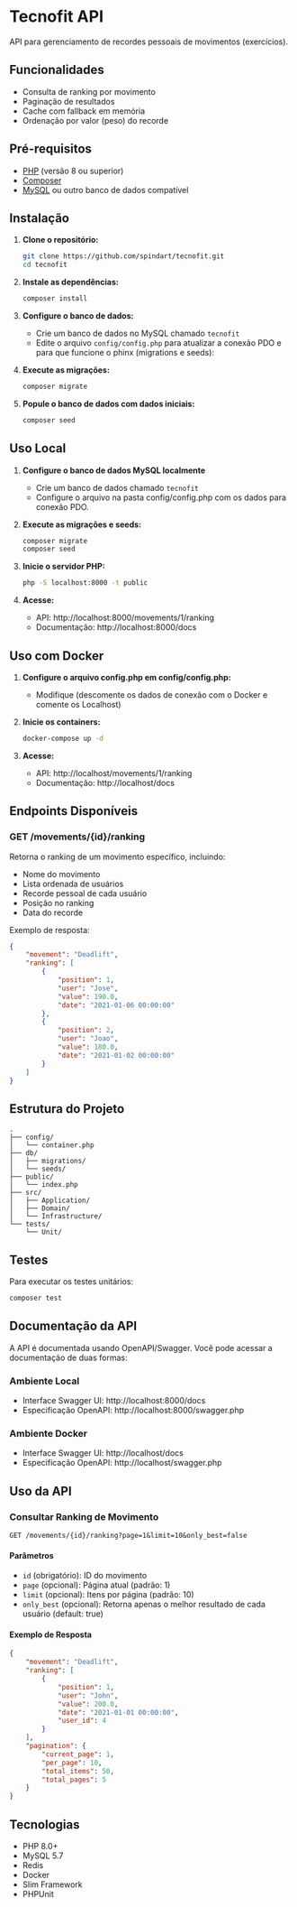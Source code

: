 # Tecnofit API

API para gerenciamento de recordes pessoais de movimentos (exercícios).

## Funcionalidades

- Consulta de ranking por movimento
- Paginação de resultados
- Cache com fallback em memória
- Ordenação por valor (peso) do recorde

## Pré-requisitos

- [PHP](https://www.php.net/downloads) (versão 8 ou superior)
- [Composer](https://getcomposer.org/download/)
- [MySQL](https://www.mysql.com/downloads/) ou outro banco de dados compatível

## Instalação

1. **Clone o repositório:**

   ```bash
   git clone https://github.com/spindart/tecnofit.git
   cd tecnofit
   ```

2. **Instale as dependências:**

   ```bash
   composer install
   ```

3. **Configure o banco de dados:**

   - Crie um banco de dados no MySQL chamado `tecnofit`
   - Edite o arquivo `config/config.php` para atualizar a conexão PDO e para que funcione o phinx (migrations e seeds):


4. **Execute as migrações:**

   ```bash
   composer migrate
   ```

5. **Popule o banco de dados com dados iniciais:**

   ```bash
   composer seed
   ```

## Uso Local

1. **Configure o banco de dados MySQL localmente**
   - Crie um banco de dados chamado `tecnofit`
   - Configure o arquivo na pasta config/config.php com os dados para conexão PDO.

2. **Execute as migrações e seeds:**
   ```bash
   composer migrate
   composer seed
   ```

3. **Inicie o servidor PHP:**
   ```bash
   php -S localhost:8000 -t public
   ```

4. **Acesse:**
   - API: http://localhost:8000/movements/1/ranking
   - Documentação: http://localhost:8000/docs

## Uso com Docker

1. **Configure o arquivo config.php em config/config.php:**
   - Modifique (descomente os dados de conexão com o Docker e comente os Localhost)

2. **Inicie os containers:**
   ```bash
   docker-compose up -d
   ```

3. **Acesse:**
   - API: http://localhost/movements/1/ranking
   - Documentação: http://localhost/docs

## Endpoints Disponíveis

### GET /movements/{id}/ranking

Retorna o ranking de um movimento específico, incluindo:
- Nome do movimento
- Lista ordenada de usuários
- Recorde pessoal de cada usuário
- Posição no ranking
- Data do recorde

Exemplo de resposta:
```json
{
    "movement": "Deadlift",
    "ranking": [
        {
            "position": 1,
            "user": "Jose",
            "value": 190.0,
            "date": "2021-01-06 00:00:00"
        },
        {
            "position": 2,
            "user": "Joao",
            "value": 180.0,
            "date": "2021-01-02 00:00:00"
        }
    ]
}
```

## Estrutura do Projeto

```
.
├── config/
│   └── container.php
├── db/
│   ├── migrations/
│   └── seeds/
├── public/
│   └── index.php
├── src/
│   ├── Application/
│   ├── Domain/
│   └── Infrastructure/
└── tests/
    └── Unit/
```

## Testes

Para executar os testes unitários:

```bash
composer test
```

## Documentação da API

A API é documentada usando OpenAPI/Swagger. Você pode acessar a documentação de duas formas:

### Ambiente Local
- Interface Swagger UI: http://localhost:8000/docs
- Especificação OpenAPI: http://localhost:8000/swagger.php

### Ambiente Docker
- Interface Swagger UI: http://localhost/docs
- Especificação OpenAPI: http://localhost/swagger.php

## Uso da API

### Consultar Ranking de Movimento

```http
GET /movements/{id}/ranking?page=1&limit=10&only_best=false
```

#### Parâmetros

- `id` (obrigatório): ID do movimento
- `page` (opcional): Página atual (padrão: 1)
- `limit` (opcional): Itens por página (padrão: 10)
- `only_best` (opcional): Retorna apenas o melhor resultado de cada usuário (default: true)


#### Exemplo de Resposta

```json
{
    "movement": "Deadlift",
    "ranking": [
        {
            "position": 1,
            "user": "John",
            "value": 200.0,
            "date": "2021-01-01 00:00:00",
            "user_id": 4
        }
    ],
    "pagination": {
        "current_page": 1,
        "per_page": 10,
        "total_items": 50,
        "total_pages": 5
    }
}
```

## Tecnologias

- PHP 8.0+
- MySQL 5.7
- Redis
- Docker
- Slim Framework
- PHPUnit